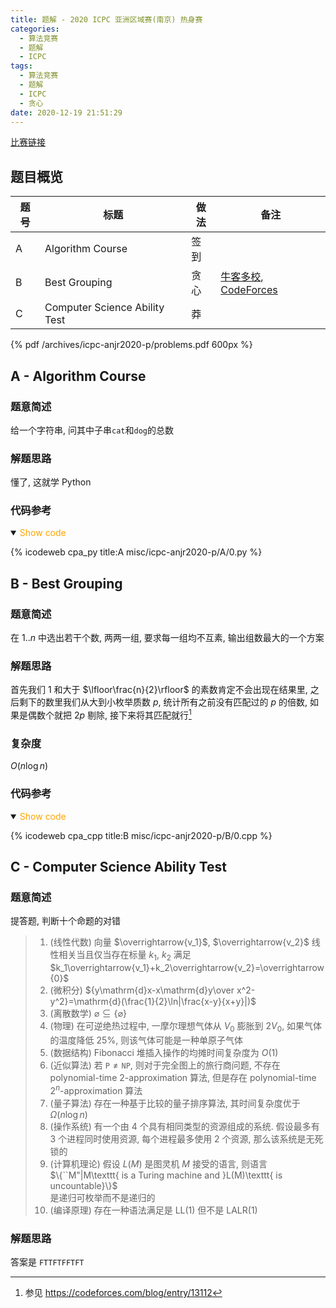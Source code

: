 ```yaml
---
title: 题解 - 2020 ICPC 亚洲区域赛(南京) 热身赛
categories:
  - 算法竞赛
  - 题解
  - ICPC
tags:
  - 算法竞赛
  - 题解
  - ICPC
  - 贪心
date: 2020-12-19 21:51:29
---
```


[比赛链接](https://ac.nowcoder.com/acm/contest/10271)

<!-- more -->

## 题目概览

| 题号 | 标题                          | 做法 | 备注                                                                                                                  |
| ---- | ----------------------------- | ---- | --------------------------------------------------------------------------------------------------------------------- |
| A    | Algorithm Course              | 签到 |
| B    | Best Grouping                 | 贪心 | [牛客多校](https://ac.nowcoder.com/acm/contest/5669/H), [CodeForces](https://codeforces.com/problemset/problem/449/C) |
| C    | Computer Science Ability Test | 莽   |

<!-- [官方题解](official_solutions.zip) -->

{% pdf /archives/icpc-anjr2020-p/problems.pdf 600px %}

## A - Algorithm Course

### 题意简述

给一个字符串, 问其中子串`cat`和`dog`的总数

### 解题思路

懂了, 这就学 Python

### 代码参考

<details open>
<summary><font color='orange'>Show code</font></summary>

{% icodeweb cpa_py title:A misc/icpc-anjr2020-p/A/0.py %}

</details>

## B - Best Grouping

### 题意简述

在 $1..n$ 中选出若干个数, 两两一组, 要求每一组均不互素, 输出组数最大的一个方案

### 解题思路

首先我们 $1$ 和大于 $\lfloor\frac{n}{2}\rfloor$ 的素数肯定不会出现在结果里, 之后剩下的数里我们从大到小枚举质数 $p$, 统计所有之前没有匹配过的 $p$ 的倍数, 如果是偶数个就把 $2p$ 剔除, 接下来将其匹配就行[^1]

### 复杂度

$O(n\log n)$

### 代码参考

<details open>
<summary><font color='orange'>Show code</font></summary>

{% icodeweb cpa_cpp title:B misc/icpc-anjr2020-p/B/0.cpp %}

</details>

## C - Computer Science Ability Test

### 题意简述

提答题, 判断十个命题的对错

> 1. (线性代数) 向量 $\overrightarrow{v_1}$, $\overrightarrow{v_2}$ 线性相关当且仅当存在标量 $k_1$, $k_2$ 满足 $k_1\overrightarrow{v_1}+k_2\overrightarrow{v_2}=\overrightarrow{0}$
> 1. (微积分) ${y\mathrm{d}x-x\mathrm{d}y\over x^2-y^2}=\mathrm{d}(\frac{1}{2}\ln|\frac{x-y}{x+y}|)$
> 1. (离散数学) $\varnothing\subseteq\{\varnothing\}$
> 1. (物理) 在可逆绝热过程中, 一摩尔理想气体从 $V_0$ 膨胀到 $2V_0$, 如果气体的温度降低 $25\%$, 则该气体可能是一种单原子气体
> 1. (数据结构) Fibonacci 堆插入操作的均摊时间复杂度为 $O(1)$
> 1. (近似算法) 若 $\texttt{P}\ne\texttt{NP}$, 则对于完全图上的旅行商问题, 不存在 polynomial-time $2$-approximation 算法, 但是存在 polynomial-time $2^n$-approximation 算法
> 1. (量子算法) 存在一种基于比较的量子排序算法, 其时间复杂度优于 $\Omega(n\log n)$
> 1. (操作系统) 有一个由 4 个具有相同类型的资源组成的系统. 假设最多有 3 个进程同时使用资源, 每个进程最多使用 2 个资源, 那么该系统是无死锁的
> 1. (计算机理论) 假设 $L(M)$ 是图灵机 $M$ 接受的语言, 则语言  
>    $\{``M"|M\texttt{ is a Turing machine and }L(M)\texttt{ is uncountable}\}$  
>    是递归可枚举而不是递归的
> 1. (编译原理) 存在一种语法满足是 LL(1) 但不是 LALR(1)

### 解题思路

答案是 `FTTFTFFTFT`

[^1]: 参见 <https://codeforces.com/blog/entry/13112>

